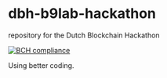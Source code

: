 # dbh-b9lab-hackathon
repository for the Dutch Blockchain Hackathon

[![BCH compliance](https://bettercodehub.com/edge/badge/coldice/dbh-b9lab-hackathon)](https://bettercodehub.com)

Using better coding.
